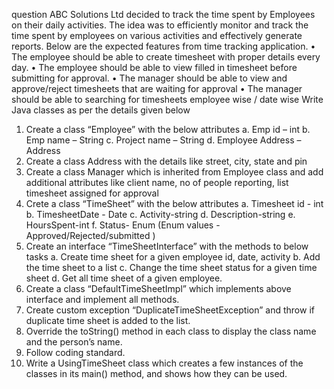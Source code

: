 question
ABC Solutions Ltd decided to track the time spent by Employees on their daily activities. The idea 
was to efficiently monitor and track the time spent by employees on various activities and effectively 
generate reports. 
Below are the expected features from time tracking application.
• The employee should be able to create timesheet with proper details every day.
• The employee should be able to view filled in timesheet before submitting for approval.
• The manager should be able to view and approve/reject timesheets that are waiting for 
approval
• The manager should be able to searching for timesheets employee wise / date wise
Write Java classes as per the details given below
1. Create a class “Employee” with the below attributes
a. Emp id – int
b. Emp name – String
c. Project name – String
d. Employee Address – Address
2. Create a class Address with the details like street, city, state and pin
3. Create a class Manager which is inherited from Employee class and add additional attributes 
like client name, no of people reporting, list timesheet assigned for approval
4. Crete a class “TimeSheet” with the below attributes
a. Timesheet id - int
b. TimesheetDate - Date
c. Activity-string
d. Description-string
e. HoursSpent-int
f. Status- Enum (Enum values - Approved/Rejected/submitted )
5. Create an interface “TimeSheetInterface” with the methods to below tasks
a. Create time sheet for a given employee id, date, activity
b. Add the time sheet to a list
c. Change the time sheet status for a given time sheet
d. Get all time sheet of a given employee.
6. Create a class “DefaultTimeSheetImpl” which implements above interface and implement all 
methods.
7. Create custom exception “DuplicateTimeSheetException” and throw if duplicate time sheet 
is added to the list.
8. Override the toString() method in each class to display the class name and the person’s 
name. 
9. Follow coding standard.
10. Write a UsingTimeSheet class which creates a few instances of the classes in its main() 
method, and shows how they can be used.
